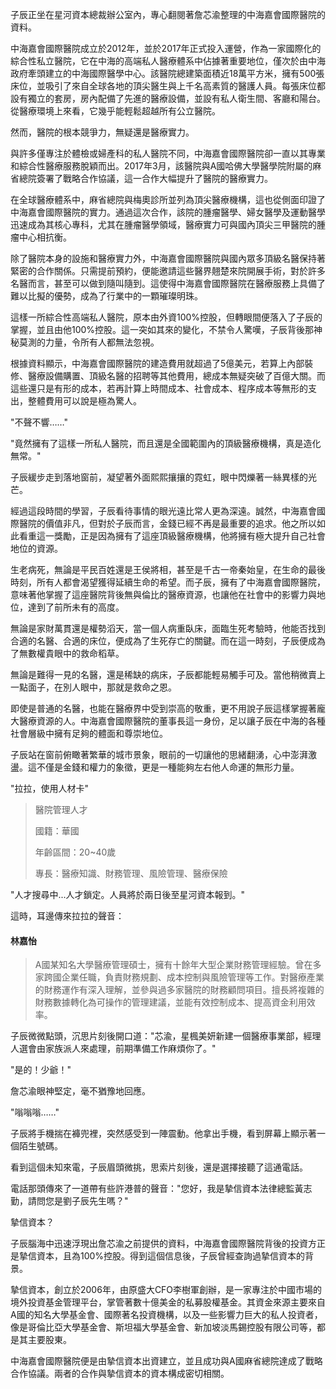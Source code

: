 子辰正坐在星河資本總裁辦公室內，專心翻閱著詹芯渝整理的中海嘉會國際醫院的資料。

中海嘉會國際醫院成立於2012年，並於2017年正式投入運營，作為一家國際化的綜合性私立醫院，它在中海的高端私人醫療體系中佔據著重要地位，僅次於由中海政府牽頭建立的中海國際醫學中心。該醫院總建築面積近18萬平方米，擁有500張床位，並吸引了來自全球各地的頂尖醫生與上千名高素質的醫護人員。每張床位都設有獨立的套房，房內配備了先進的醫療設備，並設有私人衛生間、客廳和陽台。從醫療環境上來看，它幾乎能輕鬆超越所有公立醫院。

然而，醫院的根本競爭力，無疑還是醫療實力。

與許多僅專注於體檢或婦產科的私人醫院不同，中海嘉會國際醫院卻一直以其專業和綜合性醫療服務脫穎而出。2017年3月，該醫院與A國哈佛大學醫學院附屬的麻省總院簽署了戰略合作協議，這一合作大幅提升了醫院的醫療實力。

在全球醫療體系中，麻省總院與梅奧診所並列為頂尖醫療機構，這也從側面印證了中海嘉會國際醫院的實力。通過這次合作，該院的腫瘤醫學、婦女醫學及運動醫學迅速成為其核心專科，尤其在腫瘤醫學領域，醫療實力可與國內頂尖三甲醫院的腫瘤中心相抗衡。

除了醫院本身的設施和醫療實力外，中海嘉會國際醫院與國內眾多頂級名醫保持著緊密的合作關係。只需提前預約，便能邀請這些醫界翹楚來院開展手術，對於許多名醫而言，甚至可以做到隨叫隨到。這使得中海嘉會國際醫院在醫療服務上具備了難以比擬的優勢，成為了行業中的一顆璀璨明珠。

這樣一所綜合性高端私人醫院，原本由外資100%控股，但轉眼間便落入了子辰的掌握，並且由他100%控股。這一突如其來的變化，不禁令人驚嘆，子辰背後那神秘莫測的力量，令所有人都無法忽視。

根據資料顯示，中海嘉會國際醫院的建造費用就超過了5億美元，若算上內部裝修、醫療設備購置、頂級名醫的招聘等其他費用，總成本無疑突破了百億大關。而這些還只是有形的成本，若再計算上時間成本、社會成本、程序成本等無形的支出，整體費用可以說是極為驚人。

"不聲不響……"

"竟然擁有了這樣一所私人醫院，而且還是全國範圍內的頂級醫療機構，真是造化無常。"

子辰緩步走到落地窗前，凝望著外面熙熙攘攘的霓虹，眼中閃爍著一絲異樣的光芒。

經過這段時間的學習，子辰看待事情的眼光遠比常人更為深遠。誠然，中海嘉會國際醫院的價值非凡，但對於子辰而言，金錢已經不再是最重要的追求。他之所以如此看重這一獎勵，正是因為擁有了這座頂級醫療機構，他將擁有極大提升自己社會地位的資源。

生老病死，無論是平民百姓還是王侯將相，甚至是千古一帝秦始皇，在生命的最後時刻，所有人都會渴望獲得延續生命的希望。而子辰，擁有了中海嘉會國際醫院，意味著他掌握了這座醫院背後無與倫比的醫療資源，也讓他在社會中的影響力與地位，達到了前所未有的高度。

無論是家財萬貫還是權勢滔天，當一個人病重臥床，面臨生死考驗時，他能否找到合適的名醫、合適的床位，便成為了生死存亡的關鍵。而在這一時刻，子辰便成為了無數權貴眼中的救命稻草。

無論是難得一見的名醫，還是稀缺的病床，子辰都能輕易觸手可及。當他稍微賣上一點面子，在別人眼中，那就是救命之恩。

即使是普通的名醫，也能在醫療界中受到崇高的敬重，更不用說子辰這樣掌握著龐大醫療資源的人。中海嘉會國際醫院的董事長這一身份，足以讓子辰在中海的各種社會層級中擁有足夠的體面和尊崇地位。

子辰站在窗前俯瞰著繁華的城市景象，眼前的一切讓他的思緒翻湧，心中澎湃激盪。這不僅是金錢和權力的象徵，更是一種能夠左右他人命運的無形力量。

"拉拉，使用人材卡"

>醫院管理人才
>
>國籍：華國
>
>年齡區間：20~40歲
>
>專長：醫療知識、財務管理、風險管理、醫療保險

"人才搜尋中...人才鎖定。人員將於兩日後至星河資本報到。"

這時，耳邊傳來拉拉的聲音：

#### 林嘉怡
>A國某知名大學醫療管理碩士，擁有十餘年大型企業財務管理經驗。曾在多家跨國企業任職，負責財務規劃、成本控制與風險管理等工作。對醫療產業的財務運作有深入理解，並參與過多家醫院的財務顧問項目。擅長將複雜的財務數據轉化為可操作的管理建議，並能有效控制成本、提高資金利用效率。

子辰微微點頭，沉思片刻後開口道："芯渝，星楓美妍新建一個醫療事業部，經理人選會由家族派人來處理，前期準備工作麻煩你了。"

"是的！少爺！"

詹芯渝眼神堅定，毫不猶豫地回應。

"嗡嗡嗡……"

子辰將手機揣在褲兜裡，突然感受到一陣震動。他拿出手機，看到屏幕上顯示著一個陌生號碼。

看到這個未知來電，子辰眉頭微挑，思索片刻後，還是選擇接聽了這通電話。

電話那頭傳來了一道帶有些許港普的聲音："您好，我是摯信資本法律總監黃志勤，請問您是劉子辰先生嗎？"

摯信資本？

子辰腦海中迅速浮現出詹芯渝之前提供的資料，中海嘉會國際醫院背後的投資方正是摯信資本，且為100%控股。得到這個信息後，子辰曾經查詢過摯信資本的背景。

摯信資本，創立於2006年，由原盛大CFO李樹軍創辦，是一家專注於中國市場的境外投資基金管理平台，掌管著數十億美金的私募股權基金。其資金來源主要來自A國的知名大學基金會、國際著名投資機構，以及一些影響力巨大的私人投資者，像是哥倫比亞大學基金會、斯坦福大學基金會、新加坡淡馬錫控股有限公司等，都是其主要股東。

中海嘉會國際醫院便是由摯信資本出資建立，並且成功與A國麻省總院達成了戰略合作協議。兩者的合作與摯信資本的資本構成密切相關。

